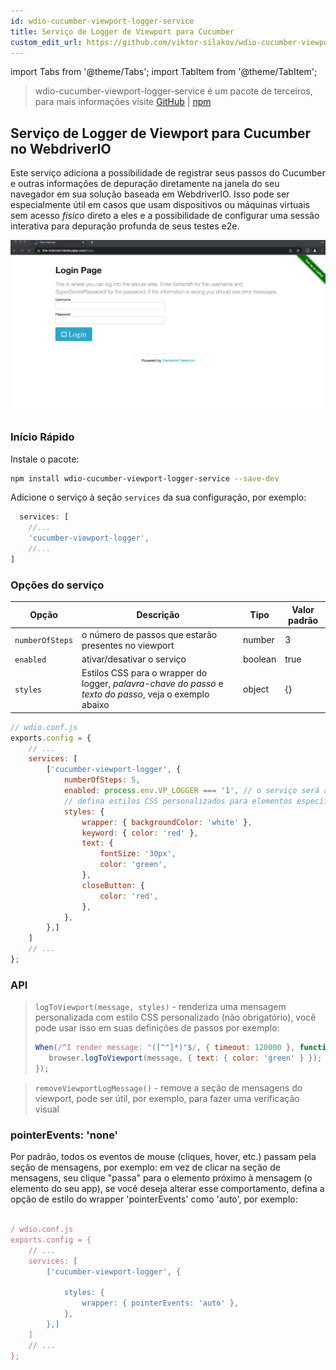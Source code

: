 ```yaml
---
id: wdio-cucumber-viewport-logger-service
title: Serviço de Logger de Viewport para Cucumber
custom_edit_url: https://github.com/viktor-silakov/wdio-cucumber-viewport-logger-service/edit/main/README.md
---
```


import Tabs from '@theme/Tabs';
import TabItem from '@theme/TabItem';

> wdio-cucumber-viewport-logger-service é um pacote de terceiros, para mais informações visite [GitHub](https://github.com/viktor-silakov/wdio-cucumber-viewport-logger-service) | [npm](https://www.npmjs.com/package/wdio-cucumber-viewport-logger-service)
## Serviço de Logger de Viewport para Cucumber no WebdriverIO

Este serviço adiciona a possibilidade de registrar seus passos do Cucumber e outras informações de depuração diretamente na janela do seu navegador em
sua solução baseada em WebdriverIO. Isso pode ser especialmente útil em casos que usam dispositivos ou máquinas virtuais sem acesso
*físico* direto a eles e a possibilidade de configurar uma sessão interativa para depuração profunda de seus testes e2e.

![demo](https://github.com/viktor-silakov/wdio-cucumber-viewport-logger-service/raw/main/img/demo.gif)

### Início Rápido

Instale o pacote:

```bash
npm install wdio-cucumber-viewport-logger-service --save-dev
```

Adicione o serviço à seção `services` da sua configuração, por exemplo:

```js
  services: [
    //...
    'cucumber-viewport-logger',
    //...
]
```

### Opções do serviço

| Opção  | Descrição | Tipo | Valor padrão |
| --- | --- | --- | --- |
| `numberOfSteps`  | o número de passos que estarão presentes no viewport  | number | 3 |
| `enabled`  | ativar/desativar o serviço | boolean | true |
| `styles`  | Estilos CSS para o wrapper do logger, *palavra-chave do passo* e *texto do passo*, veja o exemplo abaixo  | object | {} |

```js
// wdio.conf.js
exports.config = {
    // ...
    services: [
        ['cucumber-viewport-logger', {
            numberOfSteps: 5,
            enabled: process.env.VP_LOGGER === '1', // o serviço será ativado apenas quando você definir a variável de ambiente `VP_LOGGER` como `1`
            // defina estilos CSS personalizados para elementos específicos
            styles: {
                wrapper: { backgroundColor: 'white' },
                keyword: { color: 'red' },
                text: {
                    fontSize: '30px',
                    color: 'green',
                },
                closeButton: {
                    color: 'red',
                },
            },
        },]
    ]
    // ...
};
```

### API

> `logToViewport(message, styles)` - renderiza uma mensagem personalizada com estilo CSS personalizado (não obrigatório), você pode usar isso em suas definições de passos
por exemplo:
>```js
>When(/^I render message: "([^"]*)"$/, { timeout: 120000 }, function (message) {
>    browser.logToViewport(message, { text: { color: 'green' } });
>});
>```


> `removeViewportLogMessage()` - remove a seção de mensagens do viewport, pode ser útil, por exemplo, para fazer uma verificação visual

### pointerEvents: 'none'

Por padrão, todos os eventos de mouse (cliques, hover, etc.) passam pela seção de mensagens, por exemplo: em vez de clicar na seção de mensagens, seu clique "passa" para o elemento próximo à mensagem (o elemento do seu app), se você deseja alterar esse comportamento, defina a opção de estilo do wrapper 'pointerEvents' como 'auto', por exemplo:
```js

/ wdio.conf.js
exports.config = {
    // ...
    services: [
        ['cucumber-viewport-logger', {
     
            styles: {
                wrapper: { pointerEvents: 'auto' },
            },
        },]
    ]
    // ...
};
```